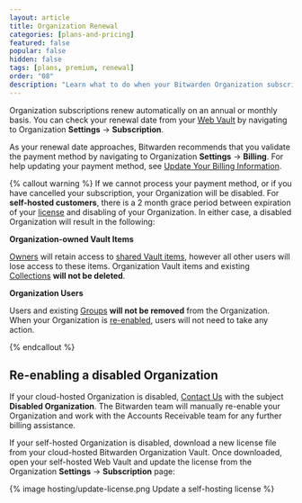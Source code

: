 ```yaml
---
layout: article
title: Organization Renewal
categories: [plans-and-pricing]
featured: false
popular: false
hidden: false
tags: [plans, premium, renewal]
order: "08"
description: "Learn what to do when your Bitwarden Organization subscription renewal date approaches."
---
```


Organization subscriptions renew automatically on an annual or monthly basis. You can check your renewal date from your [Web Vault]({{site.baseurl}}/article/getting-started-webvault) by navigating to Organization **Settings** &rarr; **Subscription**.

As your renewal date approaches, Bitwarden recommends that you validate the payment method by navigating to Organization **Settings** &rarr; **Billing**. For help updating your payment method, see [Update Your Billing Information]({{site.baseurl}}/article/update-billing-info/#update-billing-information-for-organizations).

{% callout warning %}
If we cannot process your payment method, or if you have cancelled your subscription, your Organization will be disabled. For **self-hosted customers**, there is a 2 month grace period between expiration of your [license]({{site.baseurl}}/article/licensing-on-premise/#organization-license) and disabling of your Organization. In either case, a disabled Organization will result in the following:

**Organization-owned Vault Items**

[Owners]({{site.baseurl}}/article/user-types-access-control/) will retain access to [shared Vault items]({{site.baseurl}}/article/sharing/), however all other users will lose access to these items. Organization Vault items and existing [Collections]({{site.baseurl}}/article/about-collections/) **will not be deleted**.

**Organization Users**

Users and existing [Groups]({{site.baseurl}}/article/about-groups/) **will not be removed** from the Organization. When your Organization is [re-enabled](#re-enabling-a-disabled-organization), users will not need to take any action.

{% endcallout %}

## Re-enabling a disabled Organization

If your cloud-hosted Organization is disabled, [Contact Us](https://bitwarden.com/contact/) with the subject **Disabled Organization**. The Bitwarden team will manually re-enable your Organization and work with the Accounts Receivable team for any further billing assistance.

If your self-hosted Organization is disabled, download a new license file from your cloud-hosted Bitwarden Organization Vault. Once downloaded, open your self-hosted Web Vault and update the license from the Organization **Settings** &rarr; **Subscription** page:

{% image hosting/update-license.png Update a self-hosting license %}
